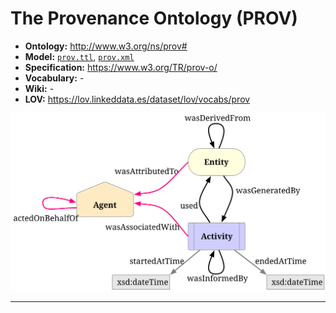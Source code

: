 # The Provenance Ontology (PROV)

- **Ontology:** http://www.w3.org/ns/prov#
- **Model:** [`prov.ttl`](local/prov.ttl), [`prov.xml`](local/prov.xml)
- **Specification:** https://www.w3.org/TR/prov-o/
- **Vocabulary:** -
- **Wiki:** -
- **LOV:** https://lov.linkeddata.es/dataset/lov/vocabs/prov

![](images/starting-points.svg)

---
